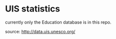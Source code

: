# UIS statistics

currently only the Education database is in this repo.

source: http://data.uis.unesco.org/
